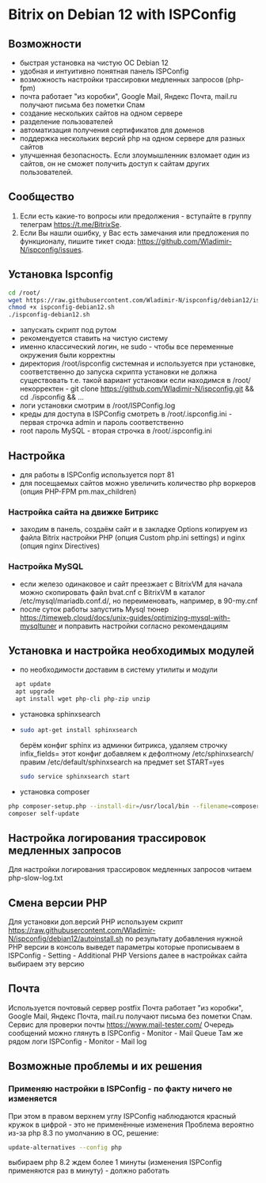 # Bitrix on Debian 12 with ISPConfig

## Возможности
- быстрая установка на чистую ОС Debian 12
- удобная и интуитивно понятная панель ISPConfig
- возможность настройки трассировки медленных запросов (php-fpm) 
- почта работает "из коробки", Google Mail, Яндекс Почта, mail.ru получают письма без пометки Спам
- создание нескольких сайтов на одном сервере
- разделение пользователей
- автоматизация получения сертификатов для доменов
- поддержка нескольких версий php на одном сервере для разных сайтов
- улучшенная безопасность. Если злоумышленник взломает один из сайтов, он не сможет получить доступ к сайтам других пользователей.

## Сообщество

1. Если есть какие-то вопросы или предолжения - вступайте в группу телеграм https://t.me/BitrixSe.
2. Если Вы нашли ошибку, у Вас есть замечания или предложения по функционалу, пишите тикет сюда: https://github.com/Wladimir-N/ispconfig/issues.

## Установка Ispconfig
```bash
cd /root/
wget https://raw.githubusercontent.com/Wladimir-N/ispconfig/debian12/ispconfig-debian12.sh
chmod +x ispconfig-debian12.sh
./ispconfig-debian12.sh
   ```

- запускать скрипт под рутом 
- рекомендуется ставить на чистую систему
- именно классический логин, не sudo - чтобы все переменные окружения были корректны
- директория /root/ispconfig системная и используется при установке, соответственно до запуска скрипта установки не должна существовать
  т.е. такой вариант установки если находимся в /root/ некорректен - git clone https://github.com/Wladimir-N/ispconfig.git && cd ./ispconfig && ...
- логи установки смотрим в /root/ISPConfig.log
- креды для доступа в ISPConfig смотреть в /root/.ispconfig.ini - первая строчка admin и пароль соответственно
- root пароль MySQL - вторая строчка в /root/.ispconfig.ini

## Настройка
- для работы в ISPConfig используется порт 81
- для посещаемых сайтов можно увеличить количество php воркеров (опция PHP-FPM pm.max_children)
### Настройка сайта на движке Битрикс
- заходим в панель, создаём сайт и в закладке Options копируем из файла Bitrix настройки PHP (опция Custom php.ini settings) и nginx (опция nginx Directives)
### Настройка MySQL
- если железо одинаковое и сайт преезжает с BitrixVM для начала можно скопировать файл bvat.cnf с BitrixVM в каталог /etc/mysql/mariadb.conf.d/, но переименовать, например, в 90-my.cnf 
- после суток работы запустить Mysql тюнер https://timeweb.cloud/docs/unix-guides/optimizing-mysql-with-mysqltuner и поправить настройки согласно рекомендациям
## Установка и настройка необходимых модулей
- по необходимости доставим в систему утилиты и модули
```bash
  apt update
  apt upgrade
  apt install wget php-cli php-zip unzip
   ```
- установка sphinxsearch
- ```bash
  sudo apt-get install sphinxsearch
   ```  
  берём конфиг sphinx из админки битрикса, удаляем строчку infix_fields=
  этот конфиг добавляем к дефолтному /etc/sphinxsearch/
  правим /etc/default/sphinxsearch на предмет set START=yes
  ```bash
  sudo service sphinxsearch start
   ```
- установка composer
```bash
php composer-setup.php --install-dir=/usr/local/bin --filename=composer
composer self-update
   ```  

## Настройка логирования трассировок медленных запросов
Для настройки логирования трассировок медленных запросов читаем php-slow-log.txt

## Смена версии PHP
Для установки доп.версий PHP используем скрипт
https://raw.githubusercontent.com/Wladimir-N/ispconfig/debian12/autoinstall.sh
по результату добавления нужной PHP версии в консоль выведет параметры которые прописываем в ISPConfig - Setting - Additional PHP Versions
далее в настройках сайта выбираем эту версию

## Почта
Используется почтовый сервер postfix
Почта работает "из коробки", Google Mail, Яндекс Почта, mail.ru получают письма без пометки Спам.
Сервис для проверки почты https://www.mail-tester.com/
Очередь сообщений можно глянуть в ISPConfig - Monitor - Mail Queue
Там же рядом логи ISPConfig - Monitor - Mail log

## Возможные проблемы и их решения
### Применяю настройки в ISPConfig - по факту ничего не изменяется
При этом в правом верхнем углу ISPConfig наблюдаются красный кружок в цифрой - это не применённые изменения
Проблема вероятно из-за php 8.3 по умолчанию в ОС, решение:
```bash
update-alternatives --config php
```
выбираем php 8.2 ждем более 1 минуты (изменения ISPConfig применяются раз в минуту) - должно работать
